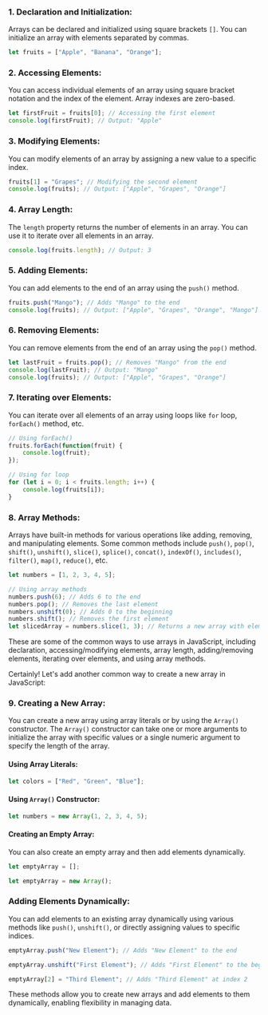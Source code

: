 ### 1. Declaration and Initialization:

Arrays can be declared and initialized using square brackets `[]`. You can initialize an array with elements separated by commas.

```javascript
let fruits = ["Apple", "Banana", "Orange"];
```

### 2. Accessing Elements:

You can access individual elements of an array using square bracket notation and the index of the element. Array indexes are zero-based.

```javascript
let firstFruit = fruits[0]; // Accessing the first element
console.log(firstFruit); // Output: "Apple"
```

### 3. Modifying Elements:

You can modify elements of an array by assigning a new value to a specific index.

```javascript
fruits[1] = "Grapes"; // Modifying the second element
console.log(fruits); // Output: ["Apple", "Grapes", "Orange"]
```

### 4. Array Length:

The `length` property returns the number of elements in an array. You can use it to iterate over all elements in an array.

```javascript
console.log(fruits.length); // Output: 3
```

### 5. Adding Elements:

You can add elements to the end of an array using the `push()` method.

```javascript
fruits.push("Mango"); // Adds "Mango" to the end
console.log(fruits); // Output: ["Apple", "Grapes", "Orange", "Mango"]
```

### 6. Removing Elements:

You can remove elements from the end of an array using the `pop()` method.

```javascript
let lastFruit = fruits.pop(); // Removes "Mango" from the end
console.log(lastFruit); // Output: "Mango"
console.log(fruits); // Output: ["Apple", "Grapes", "Orange"]
```

### 7. Iterating over Elements:

You can iterate over all elements of an array using loops like `for` loop, `forEach()` method, etc.

```javascript
// Using forEach()
fruits.forEach(function(fruit) {
    console.log(fruit);
});

// Using for loop
for (let i = 0; i < fruits.length; i++) {
    console.log(fruits[i]);
}
```

### 8. Array Methods:

Arrays have built-in methods for various operations like adding, removing, and manipulating elements. Some common methods include `push()`, `pop()`, `shift()`, `unshift()`, `slice()`, `splice()`, `concat()`, `indexOf()`, `includes()`, `filter()`, `map()`, `reduce()`, etc.

```javascript
let numbers = [1, 2, 3, 4, 5];

// Using array methods
numbers.push(6); // Adds 6 to the end
numbers.pop(); // Removes the last element
numbers.unshift(0); // Adds 0 to the beginning
numbers.shift(); // Removes the first element
let slicedArray = numbers.slice(1, 3); // Returns a new array with elements from index 1 to 2
```

These are some of the common ways to use arrays in JavaScript, including declaration, accessing/modifying elements, array length, adding/removing elements, iterating over elements, and using array methods.


Certainly! Let's add another common way to create a new array in JavaScript:

### 9. Creating a New Array:

You can create a new array using array literals or by using the `Array()` constructor. The `Array()` constructor can take one or more arguments to initialize the array with specific values or a single numeric argument to specify the length of the array.

#### Using Array Literals:

```javascript
let colors = ["Red", "Green", "Blue"];
```

#### Using `Array()` Constructor:

```javascript
let numbers = new Array(1, 2, 3, 4, 5);
```

#### Creating an Empty Array:

You can also create an empty array and then add elements dynamically.

```javascript
let emptyArray = [];
```

```javascript
let emptyArray = new Array();
```

### Adding Elements Dynamically:

You can add elements to an existing array dynamically using various methods like `push()`, `unshift()`, or directly assigning values to specific indices.

```javascript
emptyArray.push("New Element"); // Adds "New Element" to the end
```

```javascript
emptyArray.unshift("First Element"); // Adds "First Element" to the beginning
```

```javascript
emptyArray[2] = "Third Element"; // Adds "Third Element" at index 2
```

These methods allow you to create new arrays and add elements to them dynamically, enabling flexibility in managing data.